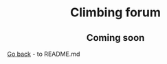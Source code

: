 <h1 align="center">Climbing forum</h1>

<h2 align="center">Coming soon</h2>

[Go back](../README.md) - to README.md